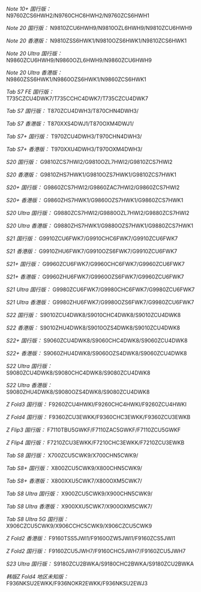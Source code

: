 *Note 10+ 国行版：*
N9760ZCS6HWH2/N9760CHC6HWH2/N9760ZCS6HWH1

*Note 20 国行版：*
N9810ZCU6HWH9/N9810OZL6HWH9/N9810ZCU6HWH9

*Note 20 香港版：*
N9810ZSS6HWK1/N9810OZS6HWK1/N9810ZCS6HWK1

*Note 20 Ultra 国行版：*
N9860ZCU6HWH9/N9860OZL6HWH9/N9860ZCU6HWH9

*Note 20 Ultra 香港版：*
N9860ZSS6HWK1/N9860OZS6HWK1/N9860ZCS6HWK1

*Tab S7 FE 国行版：*
T735CZCU4DWK7/T735CCHC4DWK7/T735CZCU4DWK7

*Tab S7 国行版：*
T870ZCU4DWH3/T870CHN4DWH3/

*Tab S7 香港版：*
T870XXS4DWJ1/T870OXM4DWJ1/

*Tab S7+ 国行版：*
T970ZCU4DWH3/T970CHN4DWH3/

*Tab S7+ 香港版：*
T970XXU4DWH3/T970OXM4DWH3/

*S20 国行版：*
G9810ZCS7HWI2/G9810OZL7HWI2/G9810ZCS7HWI2

*S20 香港版：*
G9810ZHS7HWK1/G9810OZS7HWK1/G9810ZCS7HWK1

*S20+ 国行版：*
G9860ZCS7HWI2/G9860ZAC7HWI2/G9860ZCS7HWI2

*S20+ 香港版：*
G9860ZHS7HWK1/G9860OZS7HWK1/G9860ZCS7HWK1

*S20 Ultra 国行版：*
G9880ZCS7HWI2/G9880OZL7HWI2/G9880ZCS7HWI2

*S20 Ultra 香港版：*
G9880ZHS7HWK1/G9880OZS7HWK1/G9880ZCS7HWK1

*S21 国行版：*
G9910ZCU6FWK7/G9910CHC6FWK7/G9910ZCU6FWK7

*S21 香港版：*
G9910ZHU6FWK7/G9910OZS6FWK7/G9910ZCU6FWK7

*S21+ 国行版：*
G9960ZCU6FWK7/G9960CHC6FWK7/G9960ZCU6FWK7

*S21+ 香港版：*
G9960ZHU6FWK7/G9960OZS6FWK7/G9960ZCU6FWK7

*S21 Ultra 国行版：*
G9980ZCU6FWK7/G9980CHC6FWK7/G9980ZCU6FWK7

*S21 Ultra 香港版：*
G9980ZHU6FWK7/G9980OZS6FWK7/G9980ZCU6FWK7

*S22 国行版：*
S9010ZCU4DWK8/S9010CHC4DWK8/S9010ZCU4DWK8

*S22 香港版：*
S9010ZHU4DWK8/S9010OZS4DWK8/S9010ZCU4DWK8

*S22+ 国行版：*
S9060ZCU4DWK8/S9060CHC4DWK8/S9060ZCU4DWK8

*S22+ 香港版：*
S9060ZHU4DWK8/S9060OZS4DWK8/S9060ZCU4DWK8

*S22 Ultra 国行版：*
S9080ZCU4DWK8/S9080CHC4DWK8/S9080ZCU4DWK8

*S22 Ultra 香港版：*
S9080ZHU4DWK8/S9080OZS4DWK8/S9080ZCU4DWK8

*Z Fold3 国行版：*
F9260ZCU4HWKI/F9260CHC4HWKI/F9260ZCU4HWKI

*Z Fold4 国行版：*
F9360ZCU3EWKK/F9360CHC3EWKK/F9360ZCU3EWKB

*Z Flip3 国行版：*
F7110TBU5GWKF/F7110ZAC5GWKF/F7110ZCU5GWKF

*Z Flip4 国行版：*
F7210ZCU3EWKK/F7210CHC3EWKK/F7210ZCU3EWKB

*Tab S8 国行版：*
X700ZCU5CWK9/X700CHN5CWK9/

*Tab S8+ 国行版：*
X800ZCU5CWK9/X800CHN5CWK9/

*Tab S8+ 香港版：*
X800XXU5CWK7/X800OXM5CWK7/

*Tab S8 Ultra 国行版：*
X900ZCU5CWK9/X900CHN5CWK9/

*Tab S8 Ultra 香港版：*
X900XXU5CWK7/X900OXM5CWK7/

*Tab S8 Ultra 5G 国行版：*
X906CZCU5CWK9/X906CCHC5CWK9/X906CZCU5CWK9

*Z Fold2 香港版：*
F9160TSS5JWI1/F9160OZW5JWI1/F9160ZCS5JWI1

*Z Fold2 国行版：*
F9160ZCU5JWH7/F9160CHC5JWH7/F9160ZCU5JWH7

*S23 Ultra 国行版：*
S9180ZCU2BWKA/S9180CHC2BWKA/S9180ZCU2BWKA

*韩版Z Fold4 地区未知版：*
F936NKSU2EWKK/F936NOKR2EWKK/F936NKSU2EWJ3

